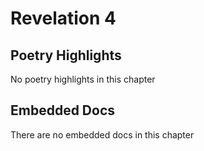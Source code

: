 # Revelation 4

## Poetry Highlights

No poetry highlights in this chapter

## Embedded Docs

There are no embedded docs in this chapter

